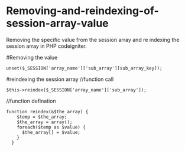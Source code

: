 # Removing-and-reindexing-of-session-array-value
Removing the specific value from the session array and re indexing  the session array in PHP codeigniter.

#Removing the value

    unset($_SESSION['array_name']['sub_array'][sub_array_key]);

#reindexing the session array
  //function call

    $this->reindex($_SESSION['array_name']['sub_array']);
    
  //function defination
  
    function reindex(&$the_array) {
        $temp = $the_array;
        $the_array = array();
        foreach($temp as $value) {
          $the_array[] = $value; 
        } 
      }
